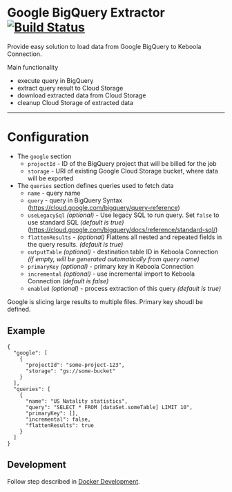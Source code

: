 # Google BigQuery Extractor [![Build Status](https://travis-ci.org/keboola/google-bigquery-extractor.svg?branch=master)](https://travis-ci.org/keboola/google-bigquery-extractor)

Provide easy solution to load data from Google BigQuery to Keboola Connection.

Main functionality
-  execute query in BigQuery
-  extract query result to Cloud Storage
-  download extracted data from Cloud Storage
-  cleanup Cloud Storage of extracted data

---

# Configuration

- The `google` section
    - `projectId` - ID of the BigQuery project that will be billed for the job
    - `storage` - URI of existing Google Cloud Storage bucket, where data will be exported
- The `queries` section defines queries used to fetch data
    - `name` - query name
    - `query` - query in BigQuery Syntax (https://cloud.google.com/bigquery/query-reference)
    - `useLegacySql` *(optional)* - Use legacy SQL to run query. Set `false` to use standard SQL *(default is true)* (https://cloud.google.com/bigquery/docs/reference/standard-sql/)
    - `flattenResults` - *(optional)* Flattens all nested and repeated fields in the query results. *(default is true)*
    - `outputTable` *(optional)* - destination table ID in Keboola Connection *(if empty, will be generated automatically from query name)*
    - `primaryKey` *(optional)* - primary key in Keboola Connection
    - `incremental` *(optional)* - use incremental import to Keboola Connection *(default is false)*
    - `enabled` *(optional)* - process extraction of this query *(default is true)*

Google is slicing large results to multiple files. Primary key shoudl be defined.

## Example

```
{
  "google": [
    {
      "projectId": "some-project-123",
      "storage": "gs://some-bucket"
    }
  ],
  "queries": [
    {
      "name": "US Natality statistics",
      "query": "SELECT * FROM [dataSet.someTable] LIMIT 10",
      "primaryKey": [],
      "incremental": false,
      "flattenResults": true
    }
  ]
}
```

## Development

Follow step described in [Docker Development](https://github.com/keboola/google-bigquery-extractor/blob/master/DOCKER.md).